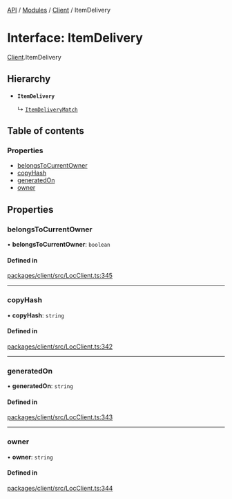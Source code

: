 [API](../API.md) / [Modules](../modules.md) / [Client](../modules/Client.md) / ItemDelivery

# Interface: ItemDelivery

[Client](../modules/Client.md).ItemDelivery

## Hierarchy

- **`ItemDelivery`**

  ↳ [`ItemDeliveryMatch`](Client.ItemDeliveryMatch.md)

## Table of contents

### Properties

- [belongsToCurrentOwner](Client.ItemDelivery.md#belongstocurrentowner)
- [copyHash](Client.ItemDelivery.md#copyhash)
- [generatedOn](Client.ItemDelivery.md#generatedon)
- [owner](Client.ItemDelivery.md#owner)

## Properties

### belongsToCurrentOwner

• **belongsToCurrentOwner**: `boolean`

#### Defined in

[packages/client/src/LocClient.ts:345](https://github.com/logion-network/logion-api/blob/main/packages/client/src/LocClient.ts#L345)

___

### copyHash

• **copyHash**: `string`

#### Defined in

[packages/client/src/LocClient.ts:342](https://github.com/logion-network/logion-api/blob/main/packages/client/src/LocClient.ts#L342)

___

### generatedOn

• **generatedOn**: `string`

#### Defined in

[packages/client/src/LocClient.ts:343](https://github.com/logion-network/logion-api/blob/main/packages/client/src/LocClient.ts#L343)

___

### owner

• **owner**: `string`

#### Defined in

[packages/client/src/LocClient.ts:344](https://github.com/logion-network/logion-api/blob/main/packages/client/src/LocClient.ts#L344)
